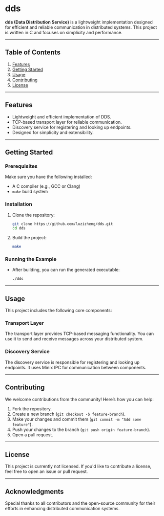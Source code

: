 # dds

**dds (Data Distribution Service)** is a lightweight implementation designed for efficient and reliable communication in distributed systems. This project is written in C and focuses on simplicity and performance.

---

## Table of Contents

1. [Features](#features)
2. [Getting Started](#getting-started)
3. [Usage](#usage)
4. [Contributing](#contributing)
5. [License](#license)

---

## Features

- Lightweight and efficient implementation of DDS.
- TCP-based transport layer for reliable communication.
- Discovery service for registering and looking up endpoints.
- Designed for simplicity and extensibility.

---

## Getting Started

### Prerequisites

Make sure you have the following installed:

- A C compiler (e.g., GCC or Clang)
- `make` build system

### Installation

1. Clone the repository:
   ```bash
   git clone https://github.com/luzizheng/dds.git
   cd dds
   ```

2. Build the project:
   ```bash
   make
   ```

### Running the Example

- After building, you can run the generated executable:
  ```bash
  ./dds
  ```

---

## Usage

This project includes the following core components:

### Transport Layer
The transport layer provides TCP-based messaging functionality. You can use it to send and receive messages across your distributed system.

### Discovery Service
The discovery service is responsible for registering and looking up endpoints. It uses Minix IPC for communication between components.

---

## Contributing

We welcome contributions from the community! Here’s how you can help:

1. Fork the repository.
2. Create a new branch (`git checkout -b feature-branch`).
3. Make your changes and commit them (`git commit -m "Add some feature"`).
4. Push your changes to the branch (`git push origin feature-branch`).
5. Open a pull request.

---

## License

This project is currently not licensed. If you'd like to contribute a license, feel free to open an issue or pull request.

---

## Acknowledgments

Special thanks to all contributors and the open-source community for their efforts in enhancing distributed communication systems.